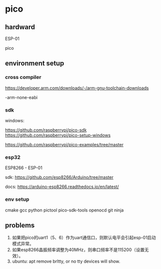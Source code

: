 # pico

## hardward

ESP-01

pico

## environment setup

### cross compiler

https://developer.arm.com/downloads/-/arm-gnu-toolchain-downloads

-arm-none-eabi

### sdk

windows:

https://github.com/raspberrypi/pico-sdk
https://github.com/raspberrypi/pico-setup-windows

https://github.com/raspberrypi/pico-examples/tree/master

### esp32

ESP8266 - ESP-01

sdk:
https://github.com/esp8266/Arduino/tree/master

docs:
https://arduino-esp8266.readthedocs.io/en/latest/



### env setup

cmake 
gcc
python
pictool
pico-sdk-tools
openocd
git
ninja

## problems

1. 如果把pico的uart1（5、6）作为uart通信口，则默认电平会引起esp-01启动模式异常。
2. 如果esp8266晶振频率调整为40MHz，则串口频率不是115200（设置无效）。
3. ubuntu: apt remove brltty, or no tty devices will show.
